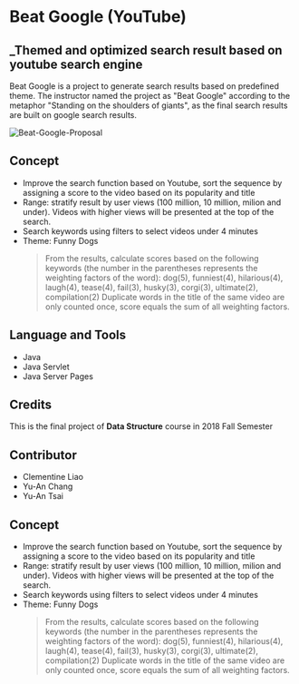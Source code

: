 # Beat Google (YouTube)
## _Themed and optimized search result based on youtube search engine
Beat Google is a project to generate search results based on predefined theme. The instructor named the project as "Beat Google" according to the metaphor "Standing on the shoulders of giants", as the final search results are built on google search results.

![Beat-Google-Proposal](https://user-images.githubusercontent.com/81873666/115778811-33cd4300-a385-11eb-8d7b-5310a24946d2.jpg)

## Concept
- Improve the search function based on Youtube, sort the sequence by assigning a score to the video based on its popularity and title
- Range: stratify result by user views (100 million, 10 million, milion and under). Videos with higher views will be presented at the top of the search.
- Search keywords using filters to select videos under 4 minutes
- Theme: Funny Dogs
  > From the results, calculate scores based on the following keywords (the
  > number in the parentheses represents the weighting factors of the word):
  > dog(5), funniest(4), hilarious(4), laugh(4), tease(4), fail(3), husky(3), corgi(3),
  > ultimate(2), compilation(2)
  > Duplicate words in the title of the same video are only counted once, score equals the sum of all weighting factors.

## Language and Tools
- Java
- Java Servlet
- Java Server Pages

## Credits
This is the final project of **Data Structure** course in 2018 Fall Semester

## Contributor
- Clementine Liao
- Yu-An Chang
- Yu-An Tsai

## Concept
- Improve the search function based on Youtube, sort the sequence by assigning a score to the video based on its popularity and title
- Range: stratify result by user views (100 million, 10 million, milion and under). Videos with higher views will be presented at the top of the search.
- Search keywords using filters to select videos under 4 minutes
- Theme: Funny Dogs
  > From the results, calculate scores based on the following keywords (the
  > number in the parentheses represents the weighting factors of the word):
  > dog(5), funniest(4), hilarious(4), laugh(4), tease(4), fail(3), husky(3), corgi(3),
  > ultimate(2), compilation(2)
  > Duplicate words in the title of the same video are only counted once, score equals the sum of all weighting factors.
